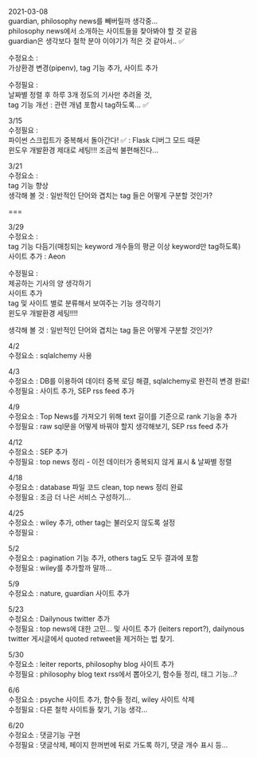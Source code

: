 2021-03-08  
guardian, philosophy news를 빼버릴까 생각중...  
philosophy news에서 소개하는 사이트들을 찾아봐야 할 것 같음  
guardian은 생각보다 철학 분야 이야기가 적은 것 같아서.. ✅

수정요소 :  
가상환경 변경(pipenv), tag 기능 추가, 사이트 추가

수정필요 :  
날짜별 정렬 후 하루 3개 정도의 기사만 추려올 것,  
tag 기능 개선 : 관련 개념 포함시 tag하도록... ✅

3/15  
수정필요 :  
파이썬 스크립트가 중복해서 돌아간다! ✅ : Flask 디버그 모드 때문  
윈도우 개발환경 제대로 세팅!!! 조금씩 불편해진다...

3/21  
수정요소 :  
tag 기능 향상  
생각해 볼 것 : 일반적인 단어와 겹치는 tag 들은 어떻게 구분할 것인가?

===

3/29  
수정요소 :  
tag 기능 다듬기(매칭되는 keyword 개수들의 평균 이상 keyword만 tag하도록)  
사이트 추가 : Aeon

수정필요 :  
제공하는 기사의 양 생각하기  
사이트 추가  
tag 및 사이트 별로 분류해서 보여주는 기능 생각하기  
윈도우 개발환경 세팅!!!!

생각해 볼 것 : 일반적인 단어와 겹치는 tag 들은 어떻게 구분할 것인가?

4/2  
수정요소 : sqlalchemy 사용

4/3  
수정요소 : DB를 이용하여 데이터 중복 로딩 해결, sqlalchemy로 완전히 변경 완료!  
수정필요 : 사이트 추가, SEP rss feed 추가

4/9  
수정요소 : Top News를 가져오기 위해 text 길이를 기준으로 rank 기능을 추가  
수정필요 : raw sql문을 어떻게 바꿔야 할지 생각해보기, SEP rss feed 추가

4/12  
수정요소 : SEP 추가  
수정필요 : top news 정리 - 이전 데이터가 중복되지 않게 표시 & 날짜별 정렬

4/18  
수정요소 : database 파일 코드 clean, top news 정리 완료  
수정필요 : 조금 더 나은 서비스 구성하기...

4/25  
수정요소 : wiley 추가, other tag는 불러오지 않도록 설정  
수정필요 :

5/2  
수정요소 : pagination 기능 추가, others tag도 모두 결과에 포함  
수정필요 : wiley를 추가할까 말까...

5/9  
수정요소 : nature, guardian 사이트 추가

5/23  
수정요소 : Dailynous twitter 추가  
수정필요 : top news에 대한 고민... 및 사이트 추가 (leiters report?), dailynous twitter 게시글에서 quoted retweet을 제거하는 법 찾기.

5/30  
수정요소 : leiter reports, philosophy blog 사이트 추가  
수정필요 : philosophy blog text rss에서 뽑아오기, 함수들 정리, 태그 기능...?

6/6  
수정요소 : psyche 사이트 추가, 함수들 정리, wiley 사이트 삭제  
수정필요 : 다른 철학 사이트들 찾기, 기능 생각...

6/20  
수정요소 : 댓글기능 구현  
수정필요 : 댓글삭제, 페이지 한꺼번에 뒤로 가도록 하기, 댓글 개수 표시 등...
